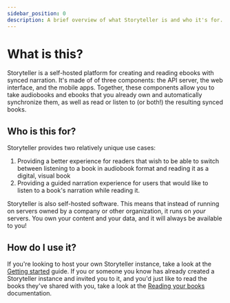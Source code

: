 ```yaml
---
sidebar_position: 0
description: A brief overview of what Storyteller is and who it's for.
---
```


# What is this?

Storyteller is a self-hosted platform for creating and reading ebooks with
synced narration. It's made of of three components: the API server, the web
interface, and the mobile apps. Together, these components allow you to take
audiobooks and ebooks that you already own and automatically synchronize them,
as well as read or listen to (or both!) the resulting synced books.

## Who is this for?

Storyteller provides two relatively unique use cases:

1. Providing a better experience for readers that wish to be able to switch
   between listening to a book in audiobook format and reading it as a digital,
   visual book
2. Providing a guided narration experience for users that would like to listen
   to a book's narration while reading it.

Storyteller is also self-hosted software. This means that instead of running on
servers owned by a company or other organization, it runs on _your_ servers. You
own your content and your data, and it will always be available to you!

## How do I use it?

If you're looking to host your own Storyteller instance, take a look at the
[Getting started](/docs/getting-started) guide. If you or someone you know
has already created a Storyteller instance and invited you to it, and you'd just
like to read the books they've shared with you, take a look at the
[Reading your books](/docs/category/reading-your-books) documentation.

